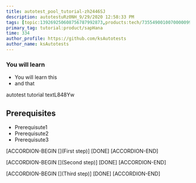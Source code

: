```yaml
---
title: autotest_pool_tutorial-zh2446SJ
description: autotestuRz0NH_9/29/2020 12:58:33 PM
tags: [topic:139269250608756787992873,products:tech/73554900100700000996,tutorial:experience/advanced]
primary_tag: tutorial:product/sapHana
time: 334
author_profile: https://github.com/ksAutotests
author_name: ksAutotests
---
```

### You will learn
- You will learn this
- and that

autotest tutorial textL848Yw

## Prerequisites
- Prerequisute1
- Prerequisute2
- Prerequisute3

[ACCORDION-BEGIN [](First step)]
[DONE]
[ACCORDION-END]

[ACCORDION-BEGIN [](Second step)]
[DONE]
[ACCORDION-END]

[ACCORDION-BEGIN [](Third step)]
[DONE]
[ACCORDION-END]

